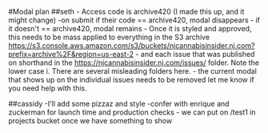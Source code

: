 #Modal plan
##seth
    - Access code is archive420 (I made this up, and it might change)
    -on submit if their code == archive420, modal disappears
    - if it doesn't == archive420, modal remains
    - Once it is styled and approved, this needs to be mass applied to everything in the S3 archive https://s3.console.aws.amazon.com/s3/buckets/njcannabisinsider.nj.com?prefix=archive%2F&region=us-east-2
        - and each issue that was published on shorthand in the https://njcannabisinsider.nj.com/issues/ folder. Note the lower case i. There are several misleading folders here.
        - the current modal that shows up on the individual issues needs to be removed let me know if you need help with this.

##cassidy
    -I'll add some pizzaz and style
    -confer with enrique and zuckerman for launch time and production checks
    - we can put on /test1 in projects bucket once we have something to show

